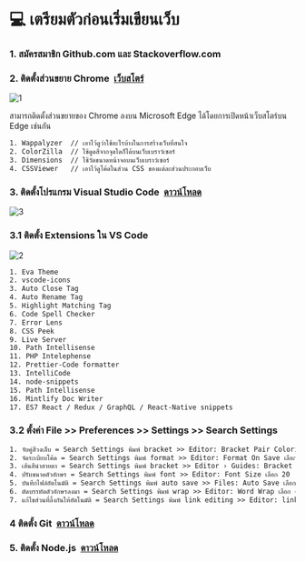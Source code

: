# :computer: เตรียมตัวก่อนเริ่มเขียนเว็บ
<h3 align="left">1. สมัครสมาชิก Github.com และ Stackoverflow.com</h3>

<h3 align="left">2. ติดตั้งส่วนขยาย Chrome&nbsp;&nbsp;<a href="https://chrome.google.com/webstore/category/extensions">เว็บสโตร์</a></h3>

![1](https://github.com/1ttikorn/document-prepare/assets/38392149/68270c9f-1e94-4427-92fb-257606d4f640)

สามารถติดตั้งส่วนขยายของ Chrome ลงบน Microsoft Edge ได้โดยการเปิดหน้าเว็บสโตร์บน Edge เช่นกัน

```html
1. Wappalyzer  // เอาไว้ดูว่าใช้อะไรบ้างในการสร้างเว็บที่สนใจ
2. ColorZilla  // ใช้ดูดสีจากจุดใดก็ได้บนเว็บเบราว์เซอร์
3. Dimensions  // ใช้วัดขนาดหน้าจอบนเว็บเบราว์เซอร์
4. CSSViewer   // เอาไว้ดูโค้ดในส่วน CSS ของแต่ละส่วนประกอบเว็บ
```


<h3 align="left">3. ติดตั้งโปรแกรม Visual Studio Code&nbsp;&nbsp;<a href="https://code.visualstudio.com/">ดาวน์โหลด</a></h3>

![3](https://github.com/1ttikorn/document-prepare/assets/38392149/b34799c3-ca6e-4715-a275-7ac8e54993de)


### 3.1 ติดตั้ง Extensions ใน VS Code

![2](https://github.com/1ttikorn/document-prepare/assets/38392149/6b628933-9624-423b-96ca-9785d20dbb00)

```bash
1. Eva Theme
2. vscode-icons
3. Auto Close Tag 
4. Auto Rename Tag
5. Highlight Matching Tag
6. Code Spell Checker
7. Error Lens 
8. CSS Peek
9. Live Server
10. Path Intellisense
11. PHP Intelephense
12. Prettier-Code formatter
13. IntelliCode
14. node-snippets
15. Path Intellisense
16. Mintlify Doc Writer
17. ES7 React / Redux / GraphQL / React-Native snippets
```

### 3.2 ตั้งค่า File >> Preferences >> Settings >> Search Settings
```html
1. จับคู่สีวงเล็บ = Search Settings พิมพ์ bracket >> Editor: Bracket Pair Colorization เลือก ☑
2. จัดระเบียบโค้ด = Search Settings พิมพ์ format >> Editor: Format On Save เลือก ☑
3. เส้นสีนำสายตา = Search Settings พิมพ์ bracket >> Editor › Guides: Bracket Pairs เลือก true
4. ปรับขนาดตัวอักษร = Search Settings พิมพ์ font >> Editor: Font Size เลือก 20
5. บันทึกไฟล์อัตโนมัติ = Search Settings พิมพ์ auto save >> Files: Auto Save เลือก afterDelay
6. ตัดบรรทัดตัวอักษรลงมา = Search Settings พิมพ์ wrap >> Editor: Word Wrap เลือก on
7. แก้ไขส่วนที่ลิ้งกันให้อัตโนมัติ = Search Settings พิมพ์ link editing >> Editor: link editing เลือก ☑
```

<h3 align="left">4 ติดตั้ง Git&nbsp;&nbsp;<a href="https://git-scm.com/download/win">ดาวน์โหลด</a></h3>

<h3 align="left">5. ติดตั้ง Node.js&nbsp;&nbsp;<a href="https://nodejs.org/en/download">ดาวน์โหลด</a></h3>




